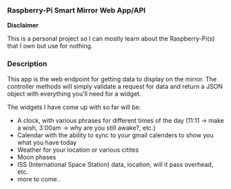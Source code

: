 ### Raspberry-Pi Smart Mirror Web App/API

**Disclaimer**

This is a personal project so I can mostly learn about the Raspberry-Pi(s) that I own but use for nothing. 

### Description

This app is the web endpoint for getting data to display on the mirror. The controller methods will simply validate a request for data and return a JSON object with everything you'll need for a widget.

The widgets I have come up with so far will be:
* A clock, with various phrases for different times of the day (11:11 -> make a wish, 3:00am -> why are you still awake?, etc.)
* Calendar with the ability to sync to your gmail calenders to show you what you have today
* Weather for your location or various citites
* Moon phases
* ISS (International Space Station) data, location, will it pass overhead, etc.
* more to come..

